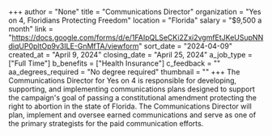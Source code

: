 +++
author = "None"
title = "Communications Director"
organization = "Yes on 4, Floridians Protecting Freedom"
location = "Florida"
salary = "$9,500 a month"
link = "https://docs.google.com/forms/d/e/1FAIpQLSeCKi2Zxi2vgmfEtJKeUSupNNdiqUP0pltOp9v3ILE-GnMfTA/viewform"
sort_date = "2024-04-09"
created_at = "April 9, 2024"
closing_date = "April 25, 2024"
a_job_type = ["Full Time"]
b_benefits = ["Health Insurance"]
c_feedback = ""
aa_degrees_required = "No degree required"
thumbnail = ""
+++
The Communications Director for Yes on 4 is responsible for developing, supporting, and implementing communications plans designed to support the campaign's goal of passing a constitutional amendment protecting the right to abortion in the state of Florida. The Communications Director will plan, implement and oversee earned communications and serve as one of the primary strategists for the paid communication efforts. 